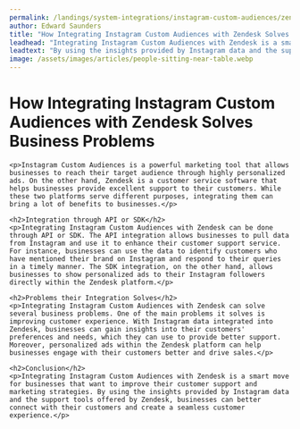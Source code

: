 ```yaml
---
permalink: /landings/system-integrations/instagram-custom-audiences/zendesk
author: Edward Saunders
title: "How Integrating Instagram Custom Audiences with Zendesk Solves Business Problems"
leadhead: "Integrating Instagram Custom Audiences with Zendesk is a smart move for businesses that want to improve their customer support and marketing strategies"
leadtext: "By using the insights provided by Instagram data and the support tools offered by Zendesk, businesses can better connect with their customers and create a seamless customer experience."
image: /assets/images/articles/people-sitting-near-table.webp
---
```

<div class="arttext">	<h1>How Integrating Instagram Custom Audiences with Zendesk Solves Business Problems</h1>
	
	<p>Instagram Custom Audiences is a powerful marketing tool that allows businesses to reach their target audience through highly personalized ads. On the other hand, Zendesk is a customer service software that helps businesses provide excellent support to their customers. While these two platforms serve different purposes, integrating them can bring a lot of benefits to businesses.</p>

	<h2>Integration through API or SDK</h2>
	<p>Integrating Instagram Custom Audiences with Zendesk can be done through API or SDK. The API integration allows businesses to pull data from Instagram and use it to enhance their customer support service. For instance, businesses can use the data to identify customers who have mentioned their brand on Instagram and respond to their queries in a timely manner. The SDK integration, on the other hand, allows businesses to show personalized ads to their Instagram followers directly within the Zendesk platform.</p>

	<h2>Problems their Integration Solves</h2>
	<p>Integrating Instagram Custom Audiences with Zendesk can solve several business problems. One of the main problems it solves is improving customer experience. With Instagram data integrated into Zendesk, businesses can gain insights into their customers' preferences and needs, which they can use to provide better support. Moreover, personalized ads within the Zendesk platform can help businesses engage with their customers better and drive sales.</p>

	<h2>Conclusion</h2>
	<p>Integrating Instagram Custom Audiences with Zendesk is a smart move for businesses that want to improve their customer support and marketing strategies. By using the insights provided by Instagram data and the support tools offered by Zendesk, businesses can better connect with their customers and create a seamless customer experience.</p>
</div>